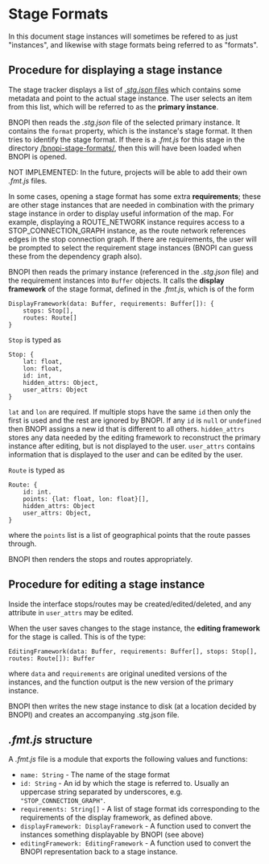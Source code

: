 # Stage Formats

In this document stage instances will sometimes be refered to as just "instances", and likewise with stage formats being referred to as "formats".

## Procedure for displaying a stage instance

The stage tracker displays a list of [*.stg.json* files](/projects/test_project/) which contains some metadata and point to the actual stage instance. The user selects an item from this list, which will be referred to as the **primary instance**.

BNOPI then reads the *.stg.json* file of the selected primary instance. It contains the `format` property, which is the instance's stage format. It then tries to identify the stage format. If there is a *.fmt.js* for this stage in the directory [/bnopi-stage-formats/](/bnopi-stage-formats/), then this will have been loaded when BNOPI is opened.

NOT IMPLEMENTED: In the future, projects will be able to add their own *.fmt.js* files.

In some cases, opening a stage format has some extra **requirements**; these are other stage instances that are needed in combination with the primary stage instance in order to display useful information of the map. For example, displaying a ROUTE_NETWORK instance requires access to a STOP_CONNECTION_GRAPH instance, as the route network references edges in the stop connection graph. If there are requirements, the user will be prompted to select the requirement stage instances (BNOPI can guess these from the dependency graph also).

BNOPI then reads the primary instance (referenced in the *.stg.json* file) and the requirement instances into `Buffer` objects. It calls the **display framework** of the stage format, defined in the *.fmt.js*, which is of the form

	DisplayFramework(data: Buffer, requirements: Buffer[]): {
		stops: Stop[],
		routes: Route[]
	}

`Stop` is typed as
```
Stop: {
	lat: float,
	lon: float,
	id: int,
	hidden_attrs: Object,
	user_attrs: Object
}
```
`lat` and `lon` are required. If multiple stops have the same `id` then only the first is used and the rest are ignored by BNOPI. If any `id` is `null` or `undefined` then BNOPI assigns a new id that is different to all others. `hidden_attrs` stores any data needed by the editing framework to reconstruct the primary instance after editing, but is not displayed to the user. `user_attrs` contains information that is displayed to the user and can be edited by the user.

`Route` is typed as
```
Route: {
	id: int.
	points: {lat: float, lon: float}[],
	hidden_attrs: Object
	user_attrs: Object,
}
```
where the `points` list is a list of geographical points that the route passes through.

BNOPI then renders the stops and routes appropriately.

## Procedure for editing a stage instance

Inside the interface stops/routes may be created/edited/deleted, and any attribute in `user_attrs` may be edited.

When the user saves changes to the stage instance, the **editing framework** for the stage is called. This is of the type:

	EditingFramework(data: Buffer, requirements: Buffer[], stops: Stop[], routes: Route[]): Buffer

where `data` and `requirements` are original unedited versions of the instances, and the function output is the new version of the primary instance.

BNOPI then writes the new stage instance to disk (at a location decided by BNOPI) and creates an accompanying .stg.json file.

## *.fmt.js* structure
A *.fmt.js* file is a module that exports the following values and functions:

+ `name: String` - The name of the stage format
+ `id: String` - An id by which the stage is referred to. Usually an uppercase string separated by underscores, e.g. `"STOP_CONNECTION_GRAPH"`.
+ `requirements: String[]` - A list of stage format ids corresponding to the requirements of the display framework, as defined above.
+ `displayFramework: DisplayFramework` - A function used to convert the instances something displayable by BNOPI (see above)
+ `editingFramework: EditingFramework` - A function used to convert the BNOPI representation back to a stage instance.